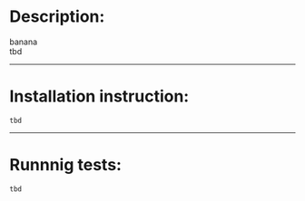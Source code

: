 # Description: 
banana\
    tbd
****
# Installation instruction: 
    tbd
***
# Runnnig tests: 
    tbd